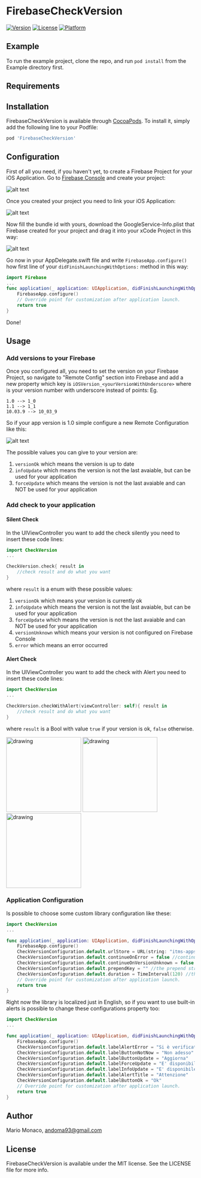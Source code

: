 # FirebaseCheckVersion

[![Version](https://img.shields.io/cocoapods/v/FirebaseCheckVersion.svg?style=flat)](https://cocoapods.org/pods/FirebaseCheckVersion)
[![License](https://img.shields.io/cocoapods/l/FirebaseCheckVersion.svg?style=flat)](https://cocoapods.org/pods/FirebaseCheckVersion)
[![Platform](https://img.shields.io/cocoapods/p/FirebaseCheckVersion.svg?style=flat)](https://cocoapods.org/pods/FirebaseCheckVersion)

## Example

To run the example project, clone the repo, and run `pod install` from the Example directory first.

## Requirements

## Installation

FirebaseCheckVersion is available through [CocoaPods](https://cocoapods.org). To install
it, simply add the following line to your Podfile:

```ruby
pod 'FirebaseCheckVersion'
```

## Configuration

First of all you need, if you haven't yet, to create a Firebase Project for your iOS Application.
Go to [Firebase Console](https://console.firebase.google.com) and create your project:

![alt text](./Screenshots/firebaseNewProject.png)

Once you created your project you need to link your iOS Application:

![alt text](./Screenshots/addIosProject.png)

Now fill the bundle id with yours, download the GoogleService-Info.plist that Firebase created for your project and drag it into your xCode Project in this way:

![alt text](./Screenshots/downloadPlist.png)

Go now in your AppDelegate.swift file and write ```FirebaseApp.configure()```  how first line of your ```didFinishLaunchingWithOptions:```  method in this way:

```swift
import Firebase
...
func application(_ application: UIApplication, didFinishLaunchingWithOptions launchOptions: [UIApplicationLaunchOptionsKey: Any]?) -> Bool {
    FirebaseApp.configure()
    // Override point for customization after application launch.
    return true
}
```
Done!

## Usage

### Add versions to your Firebase

Once you configured all, you need to set the version on your Firebase Project, so navigate to "Remote Config" section into Firebase and add a new property which key is  ```iOSVersion_<yourVersionWithUnderscore>``` where <yourVersionWithUnderscore> is your version number with underscore instead of points:
Eg.
```
1.0 --> 1_0
1.1 --> 1_1
10.03.9 --> 10_03_9
```

So if your app version is 1.0 simple configure a new Remote Configuration like this:

![alt text](./Screenshots/newRemoteConfiguration.png)

The possible values you can give to your version are:
1. `versionOk` which means the version is up to date
2. `infoUpdate` which means the version is not the last avaiable, but can be used for your application
3. `forceUpdate` which means the version is not the last avaiable and can NOT be used for your application

### Add check to your application

#### Silent Check

In the UIViewController you want to add the check silently you need to insert these code lines:

```swift
import CheckVersion
...

CheckVersion.check{ result in
    //check result and do what you want
}
```

where `result` is a enum with these possible values:

1. `versionOk` which means your version is currently ok
2. `infoUpdate` which means the version is not the last avaiable, but can be used for your application
3. `forceUpdate` which means the version is not the last avaiable and can NOT be used for your application
4. `versionUnknown` which means your version is not configured on Firebase Console
5. `error` which means an error occurred

#### Alert Check

In the UIViewController you want to add the check with Alert you need to insert these code lines:

```swift
import CheckVersion
...

CheckVersion.checkWithAlert(viewController: self){ result in
    //check result and do what you want
}
```
where `result` is a Bool with value `true` if your version is ok, `false` otherwise.

<img src="./Screenshots/Mobile/infoUpdate.png" alt="drawing" width="200px"/>
<img src="./Screenshots/Mobile/forceUpdate.png" alt="drawing" width="200px"/>
<img src="./Screenshots/Mobile/error.png" alt="drawing" width="200px"/>

### Application Configuration

Is possible to choose some custom library configuration like these:
```swift
import CheckVersion
...

func application(_ application: UIApplication, didFinishLaunchingWithOptions launchOptions: [UIApplicationLaunchOptionsKey: Any]?) -> Bool {
    FirebaseApp.configure()
    CheckVersionConfiguration.default.urlStore = URL(string: "itms-apps://itunes.apple.com/<myAppId>")! //where myAppID is your store application id
    CheckVersionConfiguration.default.continueOnError = false //continue in case of error (default is true)
    CheckVersionConfiguration.default.continueOnVersionUnknown = false //continue in case of version unknown (default is true)
    CheckVersionConfiguration.default.prependKey = "" //the prepend string you can insert in firebase console before (default is 'iOSVersion_')
    CheckVersionConfiguration.default.duration = TimeInterval(120) //the duration of Firebase Remote Configuration Cache (default is 60 seconds)
    // Override point for customization after application launch.
    return true
}
```

Right now the library is localized just in English, so if you want to use built-in alerts is possible to change these configurations property too:

```swift
import CheckVersion
...

func application(_ application: UIApplication, didFinishLaunchingWithOptions launchOptions: [UIApplicationLaunchOptionsKey: Any]?) -> Bool {
    FirebaseApp.configure()
    CheckVersionConfiguration.default.labelAlertError = "Si è verificato un errore generico, per favore riprova più tardi"
    CheckVersionConfiguration.default.labelButtonNotNow = "Non adesso"
    CheckVersionConfiguration.default.labelButtonUpdate = "Aggiorna"
    CheckVersionConfiguration.default.labelForceUpdate = "E' disponibile una nuova versione dell'app: per favore aggiornala adesso"
    CheckVersionConfiguration.default.labelInfoUpdate = "E' disponibile una nuova versione dell'app: se vuoi aggiornala adesso"
    CheckVersionConfiguration.default.labelAlertTitle = "Attenzione"
    CheckVersionConfiguration.default.labelButtonOk = "Ok"
    // Override point for customization after application launch.
    return true
}
```

## Author

Mario Monaco, andoma93@gmail.com

## License

FirebaseCheckVersion is available under the MIT license. See the LICENSE file for more info.

